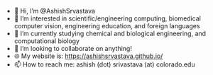 - 👋 Hi, I’m @AshishSrvastava
- 👀 I’m interested in scientific/engineering computing, biomedical computer vision, engineering education, and foreign languages
- 🌱 I’m currently studying chemical and biological engineering, and computational biology
- 💞️ I’m looking to collaborate on anything!
- 🌐 My website is: https://ashishsrvastava.github.io/
- 📫 How to reach me: ashish (dot) srivastava (at) colorado.edu

<!---
AshishSrvastava/AshishSrvastava is a ✨ special ✨ repository because its `README.md` (this file) appears on your GitHub profile.
You can click the Preview link to take a look at your changes.
--->
